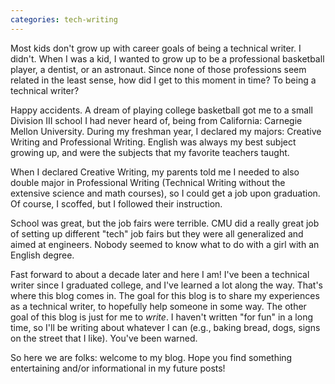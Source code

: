 ```yaml
---
categories: tech-writing
---
```


Most kids don't grow up with career goals of being a technical writer. I didn't. When I was a kid, I wanted to grow up to be a professional basketball player, a dentist, or an astronaut. Since none of those professions seem related in the least sense, how did I get to this moment in time? To being a technical writer?

Happy accidents. A dream of playing college basketball got me to a small Division III school I had never heard of, being from California: Carnegie Mellon University. During my freshman year, I declared my majors: Creative Writing and Professional Writing. English was always my best subject growing up, and were the subjects that my favorite teachers taught.

When I declared Creative Writing, my parents told me I needed to also double major in Professional Writing (Technical Writing without the extensive science and math courses), so I could get a job upon graduation. Of course, I scoffed, but I followed their instruction.

School was great, but the job fairs were terrible. CMU did a really great job of setting up different "tech" job fairs but they were all generalized and aimed at engineers. Nobody seemed to know what to do with a girl with an English degree.

Fast forward to about a decade later and here I am! I've been a technical writer since I graduated college, and I've learned a lot along the way. That's where this blog comes in. The goal for this blog is to share my experiences as a technical writer, to hopefully help someone in some way. The other goal of this blog is just for me to _write_. I haven't written "for fun" in a long time, so I'll be writing about whatever I can (e.g., baking bread, dogs, signs on the street that I like). You've been warned.

So here we are folks: welcome to my blog. Hope you find something entertaining and/or informational in my future posts!
